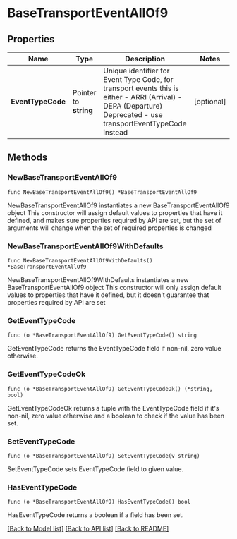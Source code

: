 # BaseTransportEventAllOf9

## Properties

Name | Type | Description | Notes
------------ | ------------- | ------------- | -------------
**EventTypeCode** | Pointer to **string** | Unique identifier for Event Type Code, for transport events this is either - ARRI (Arrival) - DEPA (Departure)  Deprecated - use transportEventTypeCode instead  | [optional] 

## Methods

### NewBaseTransportEventAllOf9

`func NewBaseTransportEventAllOf9() *BaseTransportEventAllOf9`

NewBaseTransportEventAllOf9 instantiates a new BaseTransportEventAllOf9 object
This constructor will assign default values to properties that have it defined,
and makes sure properties required by API are set, but the set of arguments
will change when the set of required properties is changed

### NewBaseTransportEventAllOf9WithDefaults

`func NewBaseTransportEventAllOf9WithDefaults() *BaseTransportEventAllOf9`

NewBaseTransportEventAllOf9WithDefaults instantiates a new BaseTransportEventAllOf9 object
This constructor will only assign default values to properties that have it defined,
but it doesn't guarantee that properties required by API are set

### GetEventTypeCode

`func (o *BaseTransportEventAllOf9) GetEventTypeCode() string`

GetEventTypeCode returns the EventTypeCode field if non-nil, zero value otherwise.

### GetEventTypeCodeOk

`func (o *BaseTransportEventAllOf9) GetEventTypeCodeOk() (*string, bool)`

GetEventTypeCodeOk returns a tuple with the EventTypeCode field if it's non-nil, zero value otherwise
and a boolean to check if the value has been set.

### SetEventTypeCode

`func (o *BaseTransportEventAllOf9) SetEventTypeCode(v string)`

SetEventTypeCode sets EventTypeCode field to given value.

### HasEventTypeCode

`func (o *BaseTransportEventAllOf9) HasEventTypeCode() bool`

HasEventTypeCode returns a boolean if a field has been set.


[[Back to Model list]](../README.md#documentation-for-models) [[Back to API list]](../README.md#documentation-for-api-endpoints) [[Back to README]](../README.md)


